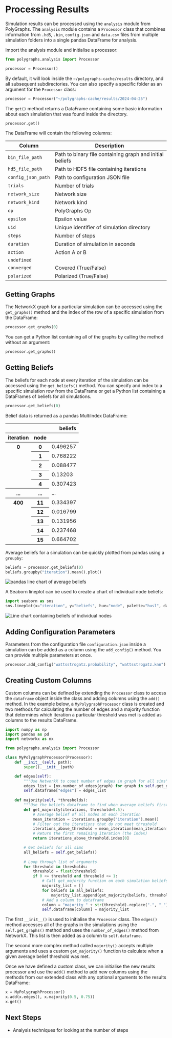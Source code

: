 # Processing Results
Simulation results can be processed using the `analysis` module from PolyGraphs. The `analysis` module contains a `Processor` class that combines information from `.hd5`, `.bin`, `config.json` and `data.csv` files from multiple simulation folders into a single pandas DataFrame for analysis.

Import the analysis module and initialise a processor:

```python
from polygraphs.analysis import Processor

processor = Processor()
``` 

By default, it will look inside the `~/polygraphs-cache/results` directory, and all subsequent subdirectories. You can also specify a specific folder as an argument for the `Processor` class:

```python
processor = Processor("~/polygraphs-cache/results/2024-04-25")
```

The `get()` method returns a DataFrame containing some basic information about each simulation that was found inside the directory.

```python
processor.get()
```

The DataFrame will contain the following columns:

| Column             | Description                                              |
|--------------------|----------------------------------------------------------|
| `bin_file_path`    | Path to binary file containing graph and initial beliefs |
| `hd5_file_path`    | Path to HDF5 file containing iterations                  |
| `config_json_path` | Path to configuration JSON file                          |
| `trials`           | Number of trials                                         |
| `network_size`     | Network size                                             |
| `network_kind`     | Network kind                                             |
| `op`               | PolyGraphs Op                                            |
| `epsilon`          | Epsilon value                                            |
| `uid`              | Unique identifier of simulation directory                |
| `steps`            | Number of steps                                          |
| `duration`         | Duration of simulation in seconds                        |
| `action`           | Action A or B                                            |
| `undefined`        |                                                          |
| `converged`        | Covered (True/False)                                     |
| `polarized`        | Polarized (True/False)                                   |


## Getting Graphs
The NetworkX graph for a particular simulation can be accessed using the `get_graphs()` method and the index of the row of a specific simulation from the DataFrame:
```python
processor.get_graphs(0)
```

You can get a Python list containing all of the graphs by calling the method without an argument:

```python
processor.get_graphs()
```

## Getting Beliefs
The beliefs for each node at every iteration of the simulation can be accessed using the `get_beliefs()` method. You can specify and index to a specific simulation row from the DataFrame or get a Python list containing a DataFrames of beliefs for all simulations.
```python
processor.get_beliefs(0)
```
Belief data is returned as a pandas MultiIndex DataFrame:
<table>
  <thead>
    <tr style="text-align:right">
      <th></th>
      <th></th>
      <th>beliefs</th>
    </tr>
    <tr>
      <th>iteration</th>
      <th>node</th>
      <th></th>
    </tr>
  </thead>
  <tbody>
    <tr>
      <th rowspan="5" valign="top">0</th>
      <th>0</th>
      <td>0.496257</td>
    </tr>
    <tr>
      <th>1</th>
      <td>0.768222</td>
    </tr>
    <tr>
      <th>2</th>
      <td>0.088477</td>
    </tr>
    <tr>
      <th>3</th>
      <td>0.13203</td>
    </tr>
    <tr>
      <th>4</th>
      <td>0.307423</td>
    </tr>
    <tr>
      <th>...</th>
      <th>...</th>
      <td>...</td>
    </tr>
    <tr>
      <th rowspan="5" valign="top">400</th>
      <th>11</th>
      <td>0.334397</td>
    </tr>
    <tr>
      <th>12</th>
      <td>0.016799</td>
    </tr>
    <tr>
      <th>13</th>
      <td>0.131956</td>
    </tr>
    <tr>
      <th>14</th>
      <td>0.237468</td>
    </tr>
    <tr>
      <th>15</th>
      <td>0.664702</td>
    </tr>
  </tbody>
</table>

Average beliefs for a simulation can be quickly plotted from pandas using a `groupby`:

```python
beliefs = processor.get_beliefs(0)
beliefs.groupby("iteration").mean().plot()
```

![pandas line chart of average beliefs](pandas_beliefs.svg)

A Seaborn lineplot can be used to create a chart of individual node beliefs:

```python
import seaborn as sns
sns.lineplot(x="iteration", y="beliefs", hue="node", palette="husl", data=beliefs)
```

![Line chart containing beliefs of individual nodes](belief_plot.svg)

## Adding Configuration Parameters
Parameters from the configuration file `configuration.json` inside a simulation can be added as a column using the `add_config()` method. You can provide multiple parameters at once.
```python
processor.add_config("wattsstrogatz.probability", "wattsstrogatz.knn")
```

## Creating Custom Columns
Custom columns can be defined by extending the `Processor` class to access the `dataframe` object inside the class and adding columns using the `add()` method. In the example below, a `MyPolygraphProcessor` class is created and two methods for calculating the number of edges and a majority function that determines which iteration a particular threshold was met is added as columns to the results DataFrame.

```python
import numpy as np
import pandas as pd
import networkx as nx

from polygraphs.analysis import Processor

class MyPolygraphProcessor(Processor):
    def __init__(self, path):
        super().__init__(path)

    def edges(self):
        """Use NetworkX to count number of edges in graph for all sims"""
        edges_list = [nx.number_of_edges(graph) for graph in self.get_graphs()]
        self.dataframe["edges"] = edges_list
        
    def majority(self, *thresholds):
        """Use the beliefs dataframe to find when average beliefs first met a given threshold"""
        def get_majority(iterations, threshold=0.5):
            # Average belief of all nodes at each iteration
            mean_iteration = iterations.groupby("iteration").mean()
            # Filter out the iterations that do not meet threshold
            iterations_above_threshold = mean_iteration[mean_iteration['beliefs'] > threshold]
            # Return the first remaining iteration (the index)
            return iterations_above_threshold.index[0]

        # Get beliefs for all sims
        all_beliefs = self.get_beliefs()
        
        # Loop through list of arguments
        for threshold in thresholds:
            threshold = float(threshold)
            if 0 <= threshold and threshold <= 1:
                # Call get_majority function on each simulation beliefs
                majority_list = []
                for beliefs in all_beliefs:
                    majority_list.append(get_majority(beliefs, threshold))
                # Add a column to dataframe
                column = "majority_" + str(threshold).replace(".", "_")
                self.dataframe[column] = majority_list
```

The first `__init__()` is used to initialise the `Processor` class. The `edges()` method accesses all of the graphs in the simulations using the `self.get_graphs()` method and uses the `number_of_edges()` method from NetworkX. This list is then added as a column to `self.dataframe`.

The second more complex method called `majority()` accepts multiple arguments and uses a custom `get_majority()` function to calculate when a given average belief threshold was met.

Once we have defined a custom class, we can initialise the new results processor and use the `add()` method to add new columns using the methods from our extended class with any optional arguments to the results DataFrame:

```python
x = MyPolygraphProcessor()
x.add(x.edges(), x.majority(0.5, 0.75))
x.get()
```

## Next Steps
- Analysis techniques for looking at the number of steps
